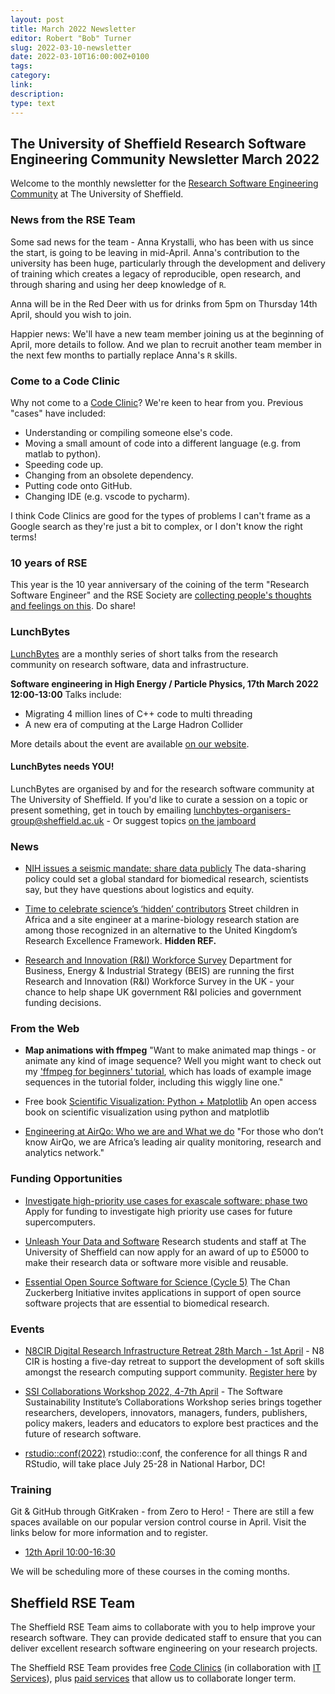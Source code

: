 ```yaml
---
layout: post
title: March 2022 Newsletter
editor: Robert "Bob" Turner
slug: 2022-03-10-newsletter
date: 2022-03-10T16:00:00Z+0100
tags:
category:
link:
description:
type: text
---
```


## The University of Sheffield Research Software Engineering Community Newsletter March 2022

Welcome to the monthly newsletter for the [Research Software Engineering Community](https://rse.shef.ac.uk/) at The University of Sheffield.

### News from the RSE Team

Some sad news for the team - Anna Krystalli, who has been with us since the start, is going to be leaving in mid-April. Anna's contribution to the university has been huge, particularly through the development and delivery of training which creates a legacy of reproducible, open research, and through sharing and using her deep knowledge of `R`. 

Anna will be in the Red Deer with us for drinks from 5pm on Thursday 14th April, should you wish to join.

Happier news: We'll have a new team member joining us at the beginning of April, more details to follow. And we plan to recruit another team member in the next few months to partially replace Anna's `R` skills.

### Come to a Code Clinic

Why not come to a [Code Clinic](https://docs.google.com/forms/d/e/1FAIpQLScGXS55qjU0D0Zcz-KHOVcNTahcr3YC3H0OpoKBo3lWXWED5A/viewform)? We're keen to hear from you. Previous "cases" have included:

* Understanding or compiling someone else's code.
* Moving a small amount of code into a different language (e.g. from matlab to python).
* Speeding code up.
* Changing from an obsolete dependency.
* Putting code onto GitHub.
* Changing IDE (e.g. vscode to pycharm).

I think Code Clinics are good for the types of problems I can't frame as a Google search as they're just a bit to complex, or I don't know the right terms!

### 10 years of RSE

This year is the 10 year anniversary of the coining of the term "Research Software Engineer" and the RSE Society are [collecting people's thoughts and feelings on this](https://docs.google.com/forms/d/e/1FAIpQLScwtACUXqYHmFGVKITliMvIvNRURjjH64Ry4_Te2V2js8Puog/viewform). Do share!

### LunchBytes

[LunchBytes](https://rse.shef.ac.uk/community/lunch-bytes/) are a monthly series of short talks from the research community on research software, data and infrastructure.

**Software engineering in High Energy / Particle Physics, 17th March 2022 12:00-13:00**
Talks include:
  *  Migrating 4 million lines of C++ code to multi threading
  * A new era of computing at the Large Hadron Collider

More details about the event are available [on our website](https://rse.shef.ac.uk/events/lunchbytes-2022-03-17.html).


#### LunchBytes needs YOU!
LunchBytes are organised by and for the research software community at The University of Sheffield. If you'd like to curate a session on a topic or present something, get in touch by emailing [lunchbytes-organisers-group@sheffield.ac.uk](mailto:lunchbytes-organisers-group@sheffield.ac.uk) - Or suggest topics [on the jamboard](https://jamboard.google.com/d/1-51cRf0pwZl8O10CnLeJGAqKcnbww-QGaYjszFK-H38/)


### News

* [NIH issues a seismic mandate: share data publicly](https://www.nature.com/articles/d41586-022-00402-1) The data-sharing policy could set a global standard for biomedical research, scientists say, but they have questions about logistics and equity.

* [Time to celebrate science’s ‘hidden’ contributors](https://www.nature.com/articles/d41586-022-00454-3%C2%A0) Street children in Africa and a site engineer at a marine-biology research station are among those recognized in an alternative to the United Kingdom’s Research Excellence Framework. **Hidden REF.**

* [Research and Innovation (R&I) Workforce Survey](https://ipsos.uk/RIworkforce) Department for Business, Energy & Industrial Strategy (BEIS) are running the first Research and Innovation (R&I) Workforce Survey in the UK - your chance to help shape UK government R&I policies and government funding decisions.


### From the Web

* **Map animations with ffmpeg** "Want to make animated map things - or animate any kind of image sequence? Well you might want to check out my ['ffmpeg for beginners' tutorial](http://www.statsmapsnpix.com/2021/12/map-animations-with-ffmpeg.html), which has loads of example image sequences in the tutorial folder, including this wiggly line one."
  
* Free book [Scientific Visualization: Python + Matplotlib](https://github.com/rougier/scientific-visualization-book) An open access book on scientific visualization using python and matplotlib

* [Engineering at AirQo: Who we are and What we do](https://medium.com/@airqo.engineering/engineering-at-airqo-who-we-are-and-what-we-do-f4e2ee7aabd3) "For those who don’t know AirQo, we are Africa’s leading air quality monitoring, research and analytics network."


### Funding Opportunities

* [Investigate high-priority use cases for exascale software: phase two](https://www.ukri.org/opportunity/investigate-high-priority-use-cases-for-exascale-software-phase-two/) Apply for funding to investigate high priority use cases for future supercomputers.

* [Unleash Your Data and Software](https://www.sheffield.ac.uk/library/rdm/unleashdatasoftware) Research students and staff at The University of Sheffield can now apply for an award of up to £5000 to make their research data or software more visible and reusable.

* [Essential Open Source Software for Science (Cycle 5)](https://chanzuckerberg.com/rfa/essential-open-source-software-for-science/) The Chan Zuckerberg Initiative invites applications in support of open source software projects that are essential to biomedical research.


### Events
 
* [N8CIR Digital Research Infrastructure Retreat 28th March - 1st April](https://n8cir.org.uk/news/dri-retreat/) - N8 CIR is hosting a five-day retreat to support the development of soft skills amongst the research computing support community. [Register here](https://www.eventbrite.co.uk/e/dri-retreat-tickets-272844393927) by 

* [SSI Collaborations Workshop 2022, 4-7th April](https://software.ac.uk/cw22) - The Software Sustainability Institute’s Collaborations Workshop series brings together researchers, developers, innovators, managers, funders, publishers, policy makers, leaders and educators to explore best practices and the future of research software.

* [rstudio::conf(2022)](https://www.rstudio.com/blog/rstudio-conf-2022-is-open-for-registration/) rstudio::conf, the conference for all things R and RStudio, will take place July 25-28 in National Harbor, DC!


### Training

Git & GitHub through GitKraken - from Zero to Hero! - There are still a few spaces available on our popular version control course in April. Visit the links below for more information and to register.
  * [12th April 10:00-16:30](https://rse.shef.ac.uk/training/workshop/2022-04-05-git-zero-hero)

We will be scheduling more of these courses in the coming months.

## Sheffield RSE Team

The Sheffield RSE Team aims to collaborate with you to help improve your research software.
They can provide dedicated staff to ensure that you can deliver excellent research software engineering on your research projects.

The Sheffield RSE Team provides free [Code Clinics][CCs] (in collaboration with [IT Services][its-res-it]), plus [paid services][rse-service] that allow us to collaborate longer term.

[CCs]: https://rse.shef.ac.uk/support/code-clinic/
[EPCC]: https://www.epcc.ed.ac.uk/
[its-res-it]: https://www.sheffield.ac.uk/it-services/research/
[its-workshops]: https://www.sheffield.ac.uk/it-services/research/one-day-sessions
[rse-service]: https://rse.shef.ac.uk/service/
[rses-mail-list]: https://groups.google.com/a/sheffield.ac.uk/forum/#!forum/rse-group
[rses]: https://rse.shef.ac.uk/
